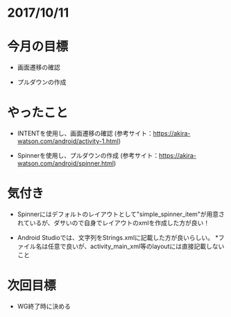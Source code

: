 # 2017/10/11

# 今月の目標
- 画面遷移の確認
 
- プルダウンの作成

# やったこと
- INTENTを使用し、画面遷移の確認
 (参考サイト：https://akira-watson.com/android/activity-1.html)
 
- Spinnerを使用し、プルダウンの作成
(参考サイト：https://akira-watson.com/android/spinner.html)
    

# 気付き
- Spinnerにはデフォルトのレイアウトとして"simple_spinner_item"が用意されているが、ダサいので自身でレイアウトのxmlを作成した方が良い！

- Android Studioでは、文字列をStrings.xmlに記載した方が良いらしい。
*ファイル名は任意で良いが、activity_main_xml等のlayoutには直接記載しないこと


# 次回目標
- WG終了時に決める

